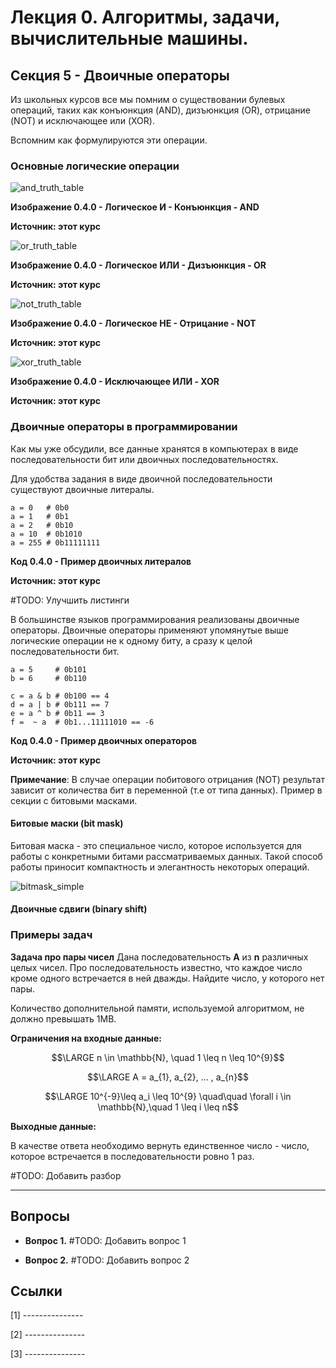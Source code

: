 # Лекция 0.  Алгоритмы, задачи, вычислительные машины.

## Секция 5 -  Двоичные операторы

Из школьных курсов все мы помним о существовании булевых операций, таких как конъюнкция (AND), дизъюнкция (OR), отрицание (NOT) и исключающее или (XOR).

Вспомним как формулируются эти операции.

### Основные логические операции


![and_truth_table](./images/and_truth_table.png)

**Изображение 0.4.0 - Логическое И - Конъюнкция - AND**

**Источник: этот курс**

![or_truth_table](./images/or_truth_table.png)

**Изображение 0.4.0 - Логическое ИЛИ - Дизъюнкция - OR**

**Источник: этот курс**

![not_truth_table](./images/not_truth_table.png)

**Изображение 0.4.0 - Логическое НЕ - Отрицание - NOT**

**Источник: этот курс**

![xor_truth_table](./images/xor_truth_table.png)

**Изображение 0.4.0 - Исключающее ИЛИ - XOR**

**Источник: этот курс**


### Двоичные операторы в программировании

Как мы уже обсудили, все данные хранятся в компьютерах в виде последовательности бит или двоичных последовательностях.

Для удобства задания в виде двоичной последовательности существуют двоичные литералы.

```
a = 0   # 0b0
a = 1   # 0b1
a = 2   # 0b10
a = 10  # 0b1010
a = 255 # 0b11111111
```
**Код 0.4.0 - Пример двоичных литералов**

**Источник: этот курс**

#TODO: Улучшить листинги

В большинстве языков программирования реализованы двоичные операторы. Двоичные операторы применяют упомянутые выше логические операции не к одному биту, а сразу к целой последовательности бит.


```
a = 5     # 0b101
b = 6     # 0b110

c = a & b # 0b100 == 4
d = a | b # 0b111 == 7
e = a ^ b # 0b11 == 3
f =  ~ a  # 0b1...11111010 == -6
```

**Код 0.4.0 - Пример двоичных операторов**

**Источник: этот курс**

**Примечание**: В случае операции побитового отрицания (NOT) результат зависит от количества бит в переменной (т.е от типа данных). Пример в секции с битовыми масками.

#### Битовые маски (bit mask)

Битовая маска - это специальное число, которое используется для работы с конкретными битами рассматриваемых данных. Такой способ работы приносит компактность и элегантность некоторых операций.

![bitmask_simple](./images/bitmask_simple.png)

#### Двоичные сдвиги (binary shift)


### Примеры задач

**Задача про пары чисел**
Дана последовательность **A** из **n** различных целых чисел. Про последовательность известно, что каждое число кроме одного встречается в ней дважды. Найдите число, у которого нет пары.

Количество дополнительной памяти, используемой алгоритмом, не должно превышать 1MB.

**Ограничения на входные данные:**

$$\LARGE n \in \mathbb{N}, \quad 1 \leq n \leq 10^{9}$$

$$\LARGE A = a_{1}, a_{2}, ... , a_{n}$$

$$\LARGE 10^{-9}\leq a_i \leq 10^{9} \quad\quad \forall i \in \mathbb{N},\quad 1 \leq i \leq n$$

**Выходные данные:**

В качестве ответа необходимо вернуть единственное число - число, которое встречается в последовательности ровно 1 раз.

#TODO: Добавить разбор


------------

## Вопросы

- **Вопрос 1.** #TODO: Добавить вопрос 1

- **Вопрос 2.** #TODO: Добавить вопрос 2
 
  
## Ссылки

[1] ---------------

[2] ---------------

[3] ---------------


